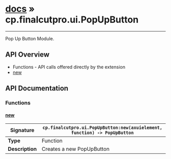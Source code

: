 # [docs](index.md) » cp.finalcutpro.ui.PopUpButton
---

Pop Up Button Module.

## API Overview
* Functions - API calls offered directly by the extension
 * [new](#new)

## API Documentation

### Functions

#### [new](#new)
| **Signature**                               | `cp.finalcutpro.ui.PopUpButton:new(axuielement, function) -> PopUpButton`                                                                    |
| --------------------------------------------|-------------------------------------------------------------------------------------|
| **Type**                                    | Function                                                                     |
| **Description**                             | Creates a new PopUpButton                                                                     |

